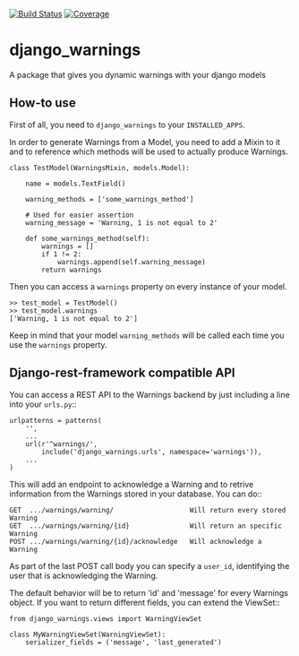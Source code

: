 [![Build Status](https://travis-ci.org/rockabox/django_warnings.svg?branch=master)](https://travis-ci.org/rockabox/django_warnings)
[![Coverage](http://img.shields.io/coveralls/rockabox/django_warnings/master.svg)](https://coveralls.io/r/rockabox/django_warnings?branch=master)

# django_warnings
A package that gives you dynamic warnings with your django models

## How-to use
First of all, you need to `django_warnings` to your `INSTALLED_APPS`.

In order to generate Warnings from a Model, you need to add a Mixin to it and
to reference which methods will be used to actually produce Warnings.

    class TestModel(WarningsMixin, models.Model):

        name = models.TextField()

        warning_methods = ['some_warnings_method']

        # Used for easier assertion
        warning_message = 'Warning, 1 is not equal to 2'

        def some_warnings_method(self):
            warnings = []
            if 1 != 2:
                warnings.append(self.warning_message)
            return warnings

Then you can access a `warnings` property on every instance of your model.

    >> test_model = TestModel()
    >> test_model.warnings
    ['Warning, 1 is not equal to 2']

Keep in mind that your model `warning_methods` will be called each time you use
the `warnings` property.

## Django-rest-framework compatible API
You can access a REST API to the Warnings backend by just including a line into
your `urls.py`::

    urlpatterns = patterns(
        '',
        ...
        url(r'^warnings/',
            include('django_warnings.urls', namespace='warnings')),
        ...
    )

This will add an endpoint to acknowledge a Warning and to retrive information
from the Warnings stored in your database. You can do::

    GET  .../warnings/warning/                   Will return every stored Warning
    GET  .../warnings/warning/{id}               Will return an specific Warning
    POST .../warnings/warning/{id}/acknowledge   Will acknowledge a Warning

As part of the last POST call body you can specify a `user_id`, identifying the
user that is acknowledging the Warning.

The default behavior will be to return 'id' and 'message' for every Warnings
object. If you want to return different fields, you can extend the ViewSet::

    from django_warnings.views import WarningViewSet

    class MyWarningViewSet(WarningViewSet):
        serializer_fields = ('message', 'last_generated')
